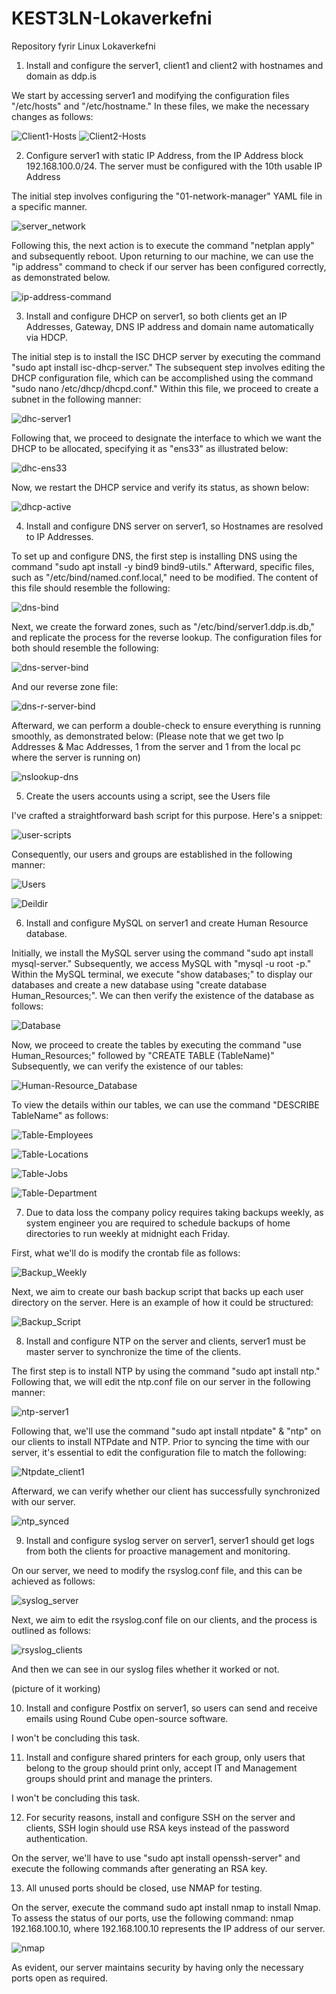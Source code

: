 # KEST3LN-Lokaverkefni
Repository fyrir Linux Lokaverkefni

1. Install and configure the server1, client1 and client2 with hostnames and domain as ddp.is

We start by accessing server1 and modifying the configuration files "/etc/hosts" and "/etc/hostname." In these files, we make the necessary changes as follows:

![Client1-Hosts](https://github.com/TiagoMMFx/KEST3LN-Lokaverkefni/assets/80530415/6185e7cb-098a-456f-9d28-95dcf88f416d)
![Client2-Hosts](https://github.com/TiagoMMFx/KEST3LN-Lokaverkefni/assets/80530415/42f6ed58-af68-452a-ba87-3867d8326d61)

2. Configure server1 with static IP Address, from the IP Address block 192.168.100.0/24.
   The server must be configured with the 10th usable IP Address

The initial step involves configuring the "01-network-manager" YAML file in a specific manner.

![server_network](https://github.com/TiagoMMFx/KEST3LN-Lokaverkefni/assets/80530415/49dbc465-598b-4735-b209-c6ae203295fa)

Following this, the next action is to execute the command "netplan apply" and subsequently reboot. Upon returning to our machine, we can use the "ip address" command to check if our server has been configured correctly, as demonstrated below.

![ip-address-command](https://github.com/TiagoMMFx/KEST3LN-Lokaverkefni/assets/80530415/3f2c72e0-b47e-406b-89df-ad05123a6d71)

3. Install and configure DHCP on server1, so both clients get an IP Addresses, Gateway, DNS IP address and domain name automatically via HDCP.

The initial step is to install the ISC DHCP server by executing the command "sudo apt install isc-dhcp-server." The subsequent step involves editing the DHCP configuration file, which can be accomplished using the command "sudo nano /etc/dhcp/dhcpd.conf." Within this file, we proceed to create a subnet in the following manner:

![dhc-server1](https://github.com/TiagoMMFx/KEST3LN-Lokaverkefni/assets/80530415/aff641ff-a825-421a-ba69-e3142be6214e)

Following that, we proceed to designate the interface to which we want the DHCP to be allocated, specifying it as "ens33" as illustrated below:

![dhc-ens33](https://github.com/TiagoMMFx/KEST3LN-Lokaverkefni/assets/80530415/634f5517-215e-4edb-bdf6-ae865a25e986)

Now, we restart the DHCP service and verify its status, as shown below:

![dhcp-active](https://github.com/TiagoMMFx/KEST3LN-Lokaverkefni/assets/80530415/865677ae-5027-40d6-a006-b7a4e988b207)

4. Install and configure DNS server on server1, so Hostnames are resolved to IP Addresses.

To set up and configure DNS, the first step is installing DNS using the command "sudo apt install -y bind9 bind9-utils." Afterward, specific files, such as "/etc/bind/named.conf.local," need to be modified. The content of this file should resemble the following:

  ![dns-bind](https://github.com/TiagoMMFx/KEST3LN-Lokaverkefni/assets/80530415/b6da36b6-fe9c-4eb3-9021-ad5d93858f26)

Next, we create the forward zones, such as "/etc/bind/server1.ddp.is.db," and replicate the process for the reverse lookup. The configuration files for both should resemble the following:

![dns-server-bind](https://github.com/TiagoMMFx/KEST3LN-Lokaverkefni/assets/80530415/da83ef4d-02f6-49b5-8587-8d7370b2e4c7)

And our reverse zone file:

![dns-r-server-bind](https://github.com/TiagoMMFx/KEST3LN-Lokaverkefni/assets/80530415/6df55f5c-4889-48e0-b45f-21b73dbbba26)

Afterward, we can perform a double-check to ensure everything is running smoothly, as demonstrated below:
(Please note that we get two Ip Addresses & Mac Addresses, 1 from the server and 1 from the local pc where the server is running on)

![nslookup-dns](https://github.com/TiagoMMFx/KEST3LN-Lokaverkefni/assets/80530415/3b4dd309-34b2-4380-9a09-0e8cbd7a39be)

5. Create the users accounts using a script, see the Users file

I've crafted a straightforward bash script for this purpose. Here's a snippet:

![user-scripts](https://github.com/TiagoMMFx/KEST3LN-Lokaverkefni/assets/80530415/41c01975-4713-4ab9-bc63-ed46045da119)

Consequently, our users and groups are established in the following manner:

![Users](https://github.com/TiagoMMFx/KEST3LN-Lokaverkefni/assets/80530415/ef8fef43-c8e6-4499-9cdb-4b935dbc8774)

![Deildir](https://github.com/TiagoMMFx/KEST3LN-Lokaverkefni/assets/80530415/ceed780a-c190-47e4-ae3e-c217ccfb9c72)

6. Install and configure MySQL on server1 and create Human Resource database.

Initially, we install the MySQL server using the command "sudo apt install mysql-server." Subsequently, we access MySQL with "mysql -u root -p." Within the MySQL terminal, we execute "show databases;" to display our databases and create a new database using "create database Human_Resources;". We can then verify the existence of the database as follows:

![Database](https://github.com/TiagoMMFx/KEST3LN-Lokaverkefni/assets/80530415/9e7d69af-ddaa-48ab-a1d2-a22b3671cad0)

Now, we proceed to create the tables by executing the command "use Human_Resources;" followed by "CREATE TABLE (TableName)" Subsequently, we can verify the existence of our tables:

![Human-Resource_Database](https://github.com/TiagoMMFx/KEST3LN-Lokaverkefni/assets/80530415/0506a6a6-cbe0-4f8a-80ed-9ff23836ba22)

To view the details within our tables, we can use the command "DESCRIBE TableName" as follows:

![Table-Employees](https://github.com/TiagoMMFx/KEST3LN-Lokaverkefni/assets/80530415/ec9fe644-afd9-48bc-957c-4478efb188a4)

![Table-Locations](https://github.com/TiagoMMFx/KEST3LN-Lokaverkefni/assets/80530415/8710dcb5-7f42-4570-a4ea-0ccf6b4140d8)

![Table-Jobs](https://github.com/TiagoMMFx/KEST3LN-Lokaverkefni/assets/80530415/e3688d47-e5c6-46ec-afd1-d5367eac29ae)

![Table-Department](https://github.com/TiagoMMFx/KEST3LN-Lokaverkefni/assets/80530415/162c187d-abfe-4418-8484-0318cb9d3e4b)

7. Due to data loss the company policy requires taking backups weekly, as system engineer you are required to schedule backups of home directories to run weekly at midnight each Friday.

First, what we'll do is modify the crontab file as follows:

![Backup_Weekly](https://github.com/TiagoMMFx/KEST3LN-Lokaverkefni/assets/80530415/56cc6a64-b127-492b-969d-0116045094ea)

Next, we aim to create our bash backup script that backs up each user directory on the server. Here is an example of how it could be structured:

![Backup_Script](https://github.com/TiagoMMFx/KEST3LN-Lokaverkefni/assets/80530415/6d058baf-688f-4645-a6b5-467e99b17275)

8. Install and configure NTP on the server and clients, server1 must be master server to synchronize the time of the clients.

The first step is to install NTP by using the command "sudo apt install ntp." Following that, we will edit the ntp.conf file on our server in the following manner:

![ntp-server1](https://github.com/TiagoMMFx/KEST3LN-Lokaverkefni/assets/80530415/7fc084ec-4681-4261-910e-8413a27b6d3a)

Following that, we'll use the command "sudo apt install ntpdate" & "ntp" on our clients to install NTPdate and NTP. Prior to syncing the time with our server, it's essential to edit the configuration file to match the following:

![Ntpdate_client1](https://github.com/TiagoMMFx/KEST3LN-Lokaverkefni/assets/80530415/74132157-35cd-4928-a684-bd62a6bfd8c6)

Afterward, we can verify whether our client has successfully synchronized with our server.

![ntp_synced](https://github.com/TiagoMMFx/KEST3LN-Lokaverkefni/assets/80530415/07622439-da6c-4f7d-80f4-eda9edad8ecb)

9. Install and configure syslog server on server1, server1 should get logs from both the clients for proactive management and monitoring.

On our server, we need to modify the rsyslog.conf file, and this can be achieved as follows:

![syslog_server](https://github.com/TiagoMMFx/KEST3LN-Lokaverkefni/assets/80530415/d045404d-7859-4aec-a4ca-eb2028355be1)

Next, we aim to edit the rsyslog.conf file on our clients, and the process is outlined as follows:

![rsyslog_clients](https://github.com/TiagoMMFx/KEST3LN-Lokaverkefni/assets/80530415/bb94a6ec-6005-40a0-9ff6-bff010c8ae5a)

And then we can see in our syslog files whether it worked or not.

(picture of it working)

10. Install and configure Postfix on server1, so users can send and receive emails using Round Cube open-source software.

I won't be concluding this task.

11. Install and configure shared printers for each group, only users that belong to the group should print only, accept IT and Management groups should print and manage the printers.

I won't be concluding this task.

12. For security reasons, install and configure SSH on the server and clients, SSH login should use RSA keys instead of the password authentication.

On the server, we'll have to use "sudo apt install openssh-server" and execute the following commands after generating an RSA key.




13. All unused ports should be closed, use NMAP for testing.

On the server, execute the command sudo apt install nmap to install Nmap. To assess the status of our ports, use the following command: nmap 192.168.100.10, where 192.168.100.10 represents the IP address of our server.

![nmap](https://github.com/TiagoMMFx/KEST3LN-Lokaverkefni/assets/80530415/bcbbfa49-2790-48fd-a4cf-834d43b87ac2)

As evident, our server maintains security by having only the necessary ports open as required.






